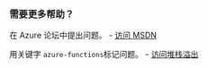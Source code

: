 ### <a name="need-some-help"></a>需要更多帮助？
在 Azure 论坛中提出问题。 - [访问 MSDN](http://go.microsoft.com/fwlink/?LinkId=780719)

用关键字 `azure-functions`标记问题。 - [访问堆栈溢出](http://stackoverflow.com/questions/tagged/azure-functions)



<!--HONumber=Nov16_HO2-->


